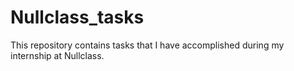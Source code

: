 # Nullclass_tasks
This repository contains tasks that I have  accomplished during my internship at Nullclass.
